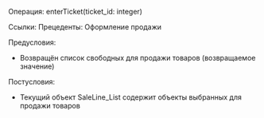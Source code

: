 Операция: enterTicket(ticket_id: integer)

Ссылки: Прецеденты: Оформление продажи 

Предусловия:
-	Возвращён список свободных для продажи товаров (возвращаемое значение)

Постусловия:
-	Текущий объект SaleLine_List содержит объекты выбранных для продажи товаров
